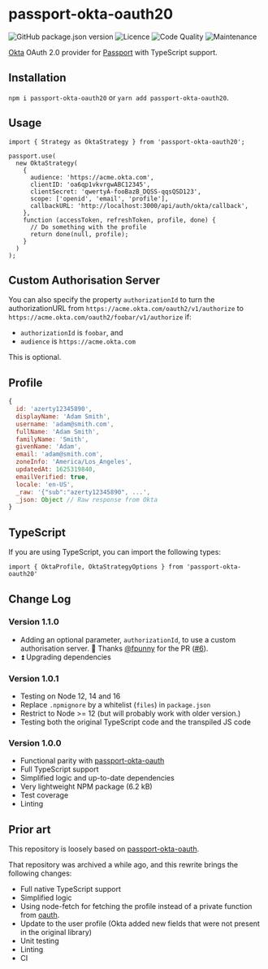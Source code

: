 # passport-okta-oauth20

![GitHub package.json version](https://img.shields.io/github/package-json/v/antoinejaussoin/passport-okta-oauth20)
![Licence](https://img.shields.io/npm/l/passport-okta-oauth20)
![Code Quality](https://img.shields.io/npms-io/quality-score/passport-okta-oauth20)
![Maintenance](https://img.shields.io/npms-io/maintenance-score/passport-okta-oauth20)

[Okta](https://www.okta.com) OAuth 2.0 provider for [Passport](https://www.passportjs.org) with TypeScript support.

## Installation

`npm i passport-okta-oauth20` or `yarn add passport-okta-oauth20`.

## Usage

```tsx
import { Strategy as OktaStrategy } from 'passport-okta-oauth20';

passport.use(
  new OktaStrategy(
    {
      audience: 'https://acme.okta.com',
      clientID: 'oa6qp1vkvrgwABC12345',
      clientSecret: 'qwertyA-fooBazB_DQSS-qqsQSD123',
      scope: ['openid', 'email', 'profile'],
      callbackURL: 'http://localhost:3000/api/auth/okta/callback',
    },
    function (accessToken, refreshToken, profile, done) {
      // Do something with the profile
      return done(null, profile);
    }
  )
);
```

## Custom Authorisation Server

You can also specify the property `authorizationId` to turn the authorizationURL from `https://acme.okta.com/oauth2/v1/authorize` to `https://acme.okta.com/oauth2/foobar/v1/authorize` if:

- `authorizationId` is `foobar`, and
- `audience` is `https://acme.okta.com`

This is optional.

## Profile

```js
{
  id: 'azerty12345890',
  displayName: 'Adam Smith',
  username: 'adam@smith.com',
  fullName: 'Adam Smith',
  familyName: 'Smith',
  givenName: 'Adam',
  email: 'adam@smith.com',
  zoneInfo: 'America/Los_Angeles',
  updatedAt: 1625319840,
  emailVerified: true,
  locale: 'en-US',
  _raw: '{"sub":"azerty12345890", ...',
  _json: Object // Raw response from Okta
}
```

## TypeScript

If you are using TypeScript, you can import the following types:

`import { OktaProfile, OktaStrategyOptions } from 'passport-okta-oauth20'`

## Change Log

### Version 1.1.0

- Adding an optional parameter, `authorizationId`, to use a custom authorisation server. 👏 Thanks [@fpunny](https://github.com/fpunny) for the PR ([#6](https://github.com/antoinejaussoin/passport-okta-oauth20/pull/6)).
- ⏫ Upgrading dependencies

### Version 1.0.1

- Testing on Node 12, 14 and 16
- Replace `.npmignore` by a whitelist (`files`) in `package.json`
- Restrict to Node >= 12 (but will probably work with older version.)
- Testing both the original TypeScript code and the transpiled JS code

### Version 1.0.0

- Functional parity with [passport-okta-oauth](https://github.com/techstars-archive/passport-okta-oauth)
- Full TypeScript support
- Simplified logic and up-to-date dependencies
- Very lightweight NPM package (6.2 kB)
- Test coverage
- Linting

## Prior art

This repository is loosely based on [passport-okta-oauth](https://github.com/techstars-archive/passport-okta-oauth).

That repository was archived a while ago, and this rewrite brings the following changes:

- Full native TypeScript support
- Simplified logic
- Using node-fetch for fetching the profile instead of a private function from [oauth](https://github.com/ciaranj/node-oauth/blob/master/lib/oauth2.js).
- Update to the user profile (Okta added new fields that were not present in the original library)
- Unit testing
- Linting
- CI
